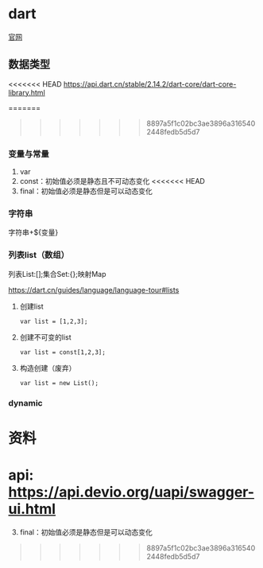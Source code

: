 # dart

[官网](https://dart.cn/)

## 数据类型

<<<<<<< HEAD
https://api.dart.cn/stable/2.14.2/dart-core/dart-core-library.html

=======
>>>>>>> 8897a5f1c02bc3ae3896a3165402448fedb5d5d7
### 变量与常量

1. var
2. const：初始值必须是静态且不可动态变化
<<<<<<< HEAD
3. final：初始值必须是静态但是可以动态变化

### 字符串

字符串+${变量}

### 列表list（数组）

列表List:[];集合Set:{};映射Map

https://dart.cn/guides/language/language-tour#lists

1. 创建list 

   ```
   var list = [1,2,3];
   ```

2. 创建不可变的list

   ```
   var list = const[1,2,3];
   ```

3. 构造创建（废弃）

   ```
   var list = new List();
   ```

### dynamic

# 资料

api: https://api.devio.org/uapi/swagger-ui.html
=======
3. final：初始值必须是静态但是可以动态变化
>>>>>>> 8897a5f1c02bc3ae3896a3165402448fedb5d5d7
